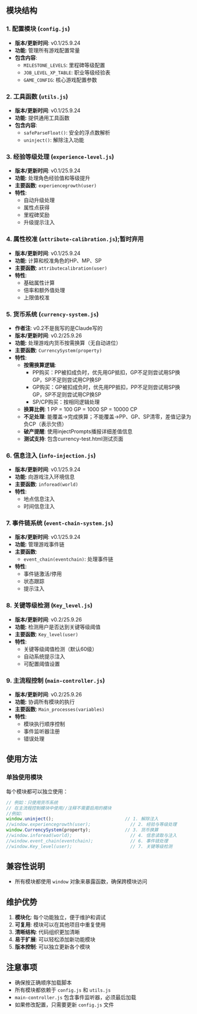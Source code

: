## 模块结构

### 1. 配置模块 (`config.js`)
- **版本/更新时间**: v0.1/25.9.24
- **功能**: 管理所有游戏配置常量
- **包含内容**:
  - `MILESTONE_LEVELS`: 里程碑等级配置
  - `JOB_LEVEL_XP_TABLE`: 职业等级经验表
  - `GAME_CONFIG`: 核心游戏配置参数

### 2. 工具函数 (`utils.js`)
- **版本/更新时间**: v0.1/25.9.24
- **功能**: 提供通用工具函数
- **包含内容**:
  - `safeParseFloat()`: 安全的浮点数解析
  - `uninject()`: 解除注入功能

### 3. 经验等级处理 (`experience-level.js`)
- **版本/更新时间**: v0.1/25.9.24
- **功能**: 处理角色经验值和等级提升
- **主要函数**: `experiencegrowth(user)`
- **特性**:
  - 自动升级处理
  - 属性点获得
  - 里程碑奖励
  - 升级提示注入

### 4. 属性校准 (`attribute-calibration.js`);暂时弃用
- **版本/更新时间**: v0.1/25.9.24
- **功能**: 计算和校准角色的HP、MP、SP
- **主要函数**: `attributecalibration(user)`
- **特性**:
  - 基础属性计算
  - 倍率和额外值处理
  - 上限值校准
  
### 5. 货币系统 (`currency-system.js`)
- **作者注**: v0.2不是我写的是Claude写的
- **版本/更新时间**: v0.2/25.9.26
- **功能**: 处理游戏内货币按需换算（无自动进位）
- **主要函数**: `CurrencySystem(property)`
- **特性**:
  - **按需换算逻辑**: 
    - PP购买：PP被扣成负时，优先用GP抵扣，GP不足则尝试用SP换GP，SP不足则尝试用CP换SP
    - GP购买：GP被扣成负时，优先用PP抵扣，PP不足则尝试用SP换GP，SP不足则尝试用CP换SP
    - SP/CP购买：按相同逻辑处理
  - **换算比例**: 1 PP = 100 GP = 1000 SP = 10000 CP
  - **不足处理**: 能覆盖→完成换算；不能覆盖→PP、GP、SP清零，差值记录为负CP（表示欠债）
  - **破产提醒**: 使用injectPrompts播报详细差值信息
  - **测试支持**: 包含currency-test.html测试页面

### 6. 信息注入 (`info-injection.js`)
- **版本/更新时间**: v0.1/25.9.24
- **功能**: 向游戏注入环境信息
- **主要函数**: `inforead(world)`
- **特性**:
  - 地点信息注入
  - 时间信息注入

### 7. 事件链系统 (`event-chain-system.js`)
- **版本/更新时间**: v0.1/25.9.24
- **功能**: 管理游戏事件链
- **主要函数**:
  - `event_chain(eventchain)`: 处理事件链
- **特性**:
  - 事件链激活/停用
  - 状态跟踪
  - 提示注入

### 8. 关键等级检测 (`Key_level.js`)
- **版本/更新时间**: v0.2/25.9.26
- **功能**: 检测用户是否达到关键等级阈值
- **主要函数**: `Key_level(user)`
- **特性**:
  - 关键等级阈值检测（默认60级）
  - 自动系统提示注入
  - 可配置阈值设置

### 9. 主流程控制 (`main-controller.js`)
- **版本/更新时间**: v0.2/25.9.26
- **功能**: 协调所有模块的执行
- **主要函数**: `Main_processes(variables)`
- **特性**:
  - 模块执行顺序控制
  - 事件监听器注册
  - 错误处理

## 使用方法

### 单独使用模块
每个模块都可以独立使用：

```javascript
// 例如：只使用货币系统
// 在主流程控制模块中使用//注释不需要启用的模块
//例如:
window.uninject();                           // 1. 解除注入
//window.experiencegrowth(user);               // 2. 经验与等级处理
window.CurrencySystem(property);             // 3. 货币换算
//window.inforead(world);                      // 4. 信息读取与注入
//window.event_chain(eventchain);              // 6. 事件链处理
//window.Key_level(user);                      // 7. 关键等级检测
```

## 兼容性说明

- 所有模块都使用 `window` 对象来暴露函数，确保跨模块访问

## 维护优势

1. **模块化**: 每个功能独立，便于维护和调试
2. **可复用**: 模块可以在其他项目中重复使用
3. **清晰结构**: 代码组织更加清晰
4. **易于扩展**: 可以轻松添加新功能模块
5. **版本控制**: 可以独立更新各个模块

## 注意事项

- 确保按正确顺序加载脚本
- 所有模块都依赖于 `config.js` 和 `utils.js`
- `main-controller.js` 包含事件监听器，必须最后加载
- 如果修改配置，只需要更新 `config.js` 文件
